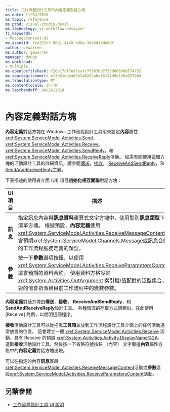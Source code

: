 ```yaml
---
title: 工作流程設計工具的內容定義對話方塊
ms.date: 11/04/2016
ms.topic: reference
ms.prod: visual-studio-dev15
ms.technology: vs-workflow-designer
f1_keywords:
- MessageContent.UI
ms.assetid: 7e4237c3-90a1-4149-bd8a-3643d1dde0df
author: gewarren
ms.author: gewarren
manager: douge
ms.workload:
- multiple
ms.openlocfilehash: f20a17cf7e01eafc75263bd2753d686908574752
ms.sourcegitcommit: e13e61ddea6032a8282abe16131d9e136a927984
ms.translationtype: MT
ms.contentlocale: zh-TW
ms.lasthandoff: 04/26/2018
---
```

# <a name="content-definition-dialog-box"></a>內容定義對話方塊

**內容定義**對話方塊在 Windows 工作流程設計工具用來設定**內容**屬性<xref:System.ServiceModel.Activities.Send>， <xref:System.ServiceModel.Activities.Receive>， <xref:System.ServiceModel.Activities.SendReply>，和<xref:System.ServiceModel.Activities.ReceiveReply>活動。 如需有關使用這個方塊的活動設計工具的詳細資訊，請參閱[傳送](../workflow-designer/send-activity-designer.md)，[接收](../workflow-designer/receive-activity-designer.md)， [ReceiveAndSendReply](../workflow-designer/receiveandsendreply-template-designer.md)，和[SendAndReceiveReply](../workflow-designer/sendandreceivereply-template-designer.md)主題。

下表描述的使用者介面 (UI) 項目**初始化相互關聯**對話方塊：

|UI 項目|描述|
|----------------|-----------------|
|**訊息**|指定訊息內容與**訊息資料**運算式文字方塊中，使用型別**訊息類型**下拉式清單方塊。 根據預設，**內容定義**使用<xref:System.ServiceModel.Activities.ReceiveMessageContent>，這會預期<xref:System.ServiceModel.Channels.Message>或訊息合約中的工作流程服務定義的類型。|
|**參數**|按一下**參數**選項按鈕，以使用<xref:System.ServiceModel.Activities.ReceiveParametersContent>，這會預期的資料合約。 使用資料方格設定 <xref:System.Activities.OutArgument> 索引鍵/值配對的泛型集合，配對的值會指派給目前工作流程中的變數參數。|

**內容定義**對話方塊由**傳送**，**接收**， **ReceiveAndSendReply**，和**SendAndReceiveReply**設計工具。 各種情況的存取方式很類似，在此使用 [Receive] 為例，以說明這個程序。

**接收**活動設計工具可以從拖曳**工具箱**並放到工作流程設計工具介面上的任何活動通常放置的位置。 這會建立一個 <xref:System.ServiceModel.Activities.Receive> 活動，具有 Receive 的預設 <xref:System.Activities.Activity.DisplayName%2A>。 選取**接收**活動設計工具，然後按一下省略符號按鈕 （內容） 文字旁邊**內容**屬性方格中的**內容定義**對話方塊出現。

可以在指定的內容**訊息**區段<xref:System.ServiceModel.Activities.ReceiveMessageContent>活動或**參數**區段<xref:System.ServiceModel.Activities.ReceiveParametersContent>活動。

## <a name="see-also"></a>另請參閱

- [工作流程設計工具 UI 說明](../workflow-designer/workflow-designer-ui-help.md)